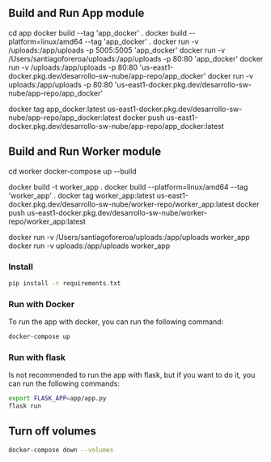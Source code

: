 ## Build and Run App module

cd app
docker build --tag 'app_docker' .
docker build --platform=linux/amd64 --tag 'app_docker' .
docker run -v /uploads:/app/uploads -p 5005:5005 'app_docker'
docker run -v /Users/santiagoforeroa/uploads:/app/uploads -p 80:80 'app_docker'
docker run -v /uploads:/app/uploads -p 80:80 'us-east1-docker.pkg.dev/desarrollo-sw-nube/app-repo/app_docker'
docker run -v uploads:/app/uploads -p 80:80 'us-east1-docker.pkg.dev/desarrollo-sw-nube/app-repo/app_docker'

docker tag app_docker:latest us-east1-docker.pkg.dev/desarrollo-sw-nube/app-repo/app_docker:latest
docker push us-east1-docker.pkg.dev/desarrollo-sw-nube/app-repo/app_docker:latest

## Build and Run Worker module

cd worker
docker-compose up --build

docker build -t worker_app .
docker build --platform=linux/amd64 --tag 'worker_app' .
docker tag worker_app:latest us-east1-docker.pkg.dev/desarrollo-sw-nube/worker-repo/worker_app:latest
docker push us-east1-docker.pkg.dev/desarrollo-sw-nube/worker-repo/worker_app:latest

docker run -v /Users/santiagoforeroa/uploads:/app/uploads worker_app
docker run -v uploads:/app/uploads worker_app


### Install

```bash
pip install -r requirements.txt
```

### Run with Docker

To run the app with docker, you can run the following command:

```bash
docker-compose up
```

### Run with flask

Is not recommended to run the app with flask, but if you want to do it, you can run the following commands:

```bash
export FLASK_APP=app/app.py
flask run
```

## Turn off volumes

```bash
docker-compose down --volumes
```
